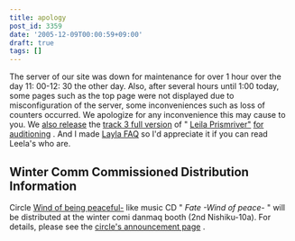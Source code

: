 ```yaml
---
title: apology
post_id: 3359
date: '2005-12-09T00:00:59+09:00'
draft: true
tags: []
---
```


The server of our site was down for maintenance for over 1 hour over the day 11: 00-12: 30 the other day. Also, after several hours until 1:00 today, some pages such as the top page were not displayed due to misconfiguration of the server, some inconveniences such as loss of counters occurred. We apologize for any inconvenience this may cause to you. We [also release](https://danmaq.com/!/leila/03.mp3) the [track 3 full version](https://danmaq.com/!/leila/03.mp3) of " [Leila Prismriver"](https://danmaq.com/!/leila/) [for auditioning](https://danmaq.com/!/leila/03.mp3) . And I made [Layla FAQ](https://danmaq.com/tag/leila-prismriver) so I'd appreciate it if you can read Leela's who are.

## Winter Comm Commissioned Distribution Information

Circle [Wind of being peaceful-](http://wpor-ram.info/) like music CD " _Fate -Wind of peace-_ " will be distributed at the winter comi danmaq booth (2nd Nishiku-10a). For details, please see the [circle's announcement page](http://wpor-ram.info/fate/fate.html) .
